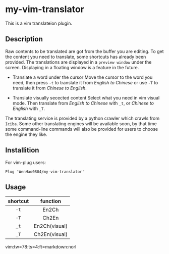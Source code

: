 # my-vim-translator
This is a vim translateion plugin.

## Description
Raw contents to be translated are got from the buffer you are editing. To get
the content you need to translate, some shortcuts has already been provided.
The translations are displayed in a `preview window` under the screen.
Displaying in a floating window is a feature in the future.

- Translate a word under the cursor
Move the cursor to the word you need, then press `-t` to translate it from
*English to Chinese* or use `-T` to translate it from *Chinese to English*.

- Translate visually secected content
Select what you need in vim visual mode. Then translate from *English to
Chinese* with `_t`, or *Chinese to English* with `_T`.

The translating service is provided by a python crawler which crawls from
`Iciba`. Some other translating engines will be available soon, by that time
some command-line commands will also be provided for users to choose the
engine they like.

## Installition
For vim-plug users:
```viml
Plug 'WenHao0804/my-vim-translator'
```
## Usage
shortcut |  function
:-:      |  :-:
`-t`     |  En2Ch
`-T`     |  Ch2En
`_t`     |  En2Ch(visual)
`_T`     |  Ch2En(visual)

vim:tw=78:ts=4:ft=markdown:norl
